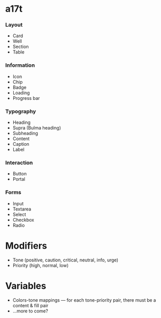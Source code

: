 # a17t

### Layout

- Card
- Well
- Section
- Table

### Information

- Icon
- Chip
- Badge
- Loading
- Progress bar

### Typography

- Heading
- Supra (Bulma heading)
- Subheading
- Content
- Caption
- Label

### Interaction

- Button
- Portal

### Forms

- Input
- Textarea
- Select
- Checkbox
- Radio

# Modifiers

- Tone (positive, caution, critical, neutral, info, urge)
- Priority (high, normal, low)

# Variables

- Colors-tone mappings — for each tone-priority pair, there must be a content & fill pair
- ...more to come?